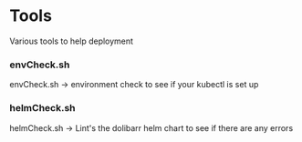 # Tools

Various tools to help deployment 

### envCheck.sh 

envCheck.sh -> environment check to see if your kubectl is set up

### helmCheck.sh

helmCheck.sh -> Lint's the dolibarr helm chart to see if there are any errors


